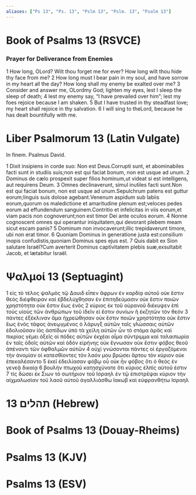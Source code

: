 ```yaml
---
aliases: ["Ps 13", "Ps. 13", "Pslm 13", "Pslm. 13", "Psalm 13"]
---
```



# Book of Psalms 13 (RSVCE)

### Prayer for Deliverance from Enemies
1 How long, OLord? Wilt thou forget me for ever? How long wilt thou hide thy face from me?
2 How long must I bear pain in my soul, and have sorrow in my heart all the day? How long shall my enemy be exalted over me?
3 Consider and answer me, OLordmy God; lighten my eyes, lest I sleep the sleep of death;
4 lest my enemy say, “I have prevailed over him”; lest my foes rejoice because I am shaken.
5 But I have trusted in thy steadfast love; my heart shall rejoice in thy salvation.
6 I will sing to theLord, because he has dealt bountifully with me.


# Liber Psalmorum 13 (Latin Vulgate)

 In finem. Psalmus David.

1 Dixit insipiens in corde suo: Non est Deus.Corrupti sunt, et abominabiles facti sunt in studiis suis;non est qui faciat bonum, non est usque ad unum.
2 Dominus de cælo prospexit super filios hominum,ut videat si est intelligens, aut requirens Deum.
3 Omnes declinaverunt, simul inutiles facti sunt.Non est qui faciat bonum, non est usque ad unum.Sepulchrum patens est guttur eorum;linguis suis dolose agebant.Venenum aspidum sub labiis eorum,quorum os maledictione et amaritudine plenum est;veloces pedes eorum ad effundendum sanguinem.Contritio et infelicitas in viis eorum,et viam pacis non cognoverunt;non est timor Dei ante oculos eorum.
4 Nonne cognoscent omnes qui operantur iniquitatem,qui devorant plebem meam sicut escam panis?
5 Dominum non invocaverunt;illic trepidaverunt timore, ubi non erat timor.
6 Quoniam Dominus in generatione justa est:consilium inopis confudistis,quoniam Dominus spes ejus est.
7 Quis dabit ex Sion salutare Israël?Cum averterit Dominus captivitatem plebis suæ,exsultabit Jacob, et lætabitur Israël.


# Ψαλμοί 13 (Septuagint)

1 εἰς τὸ τέλος ψαλμὸς τῷ Δαυιδ εἶπεν ἄφρων ἐν καρδίᾳ αὐτοῦ οὐκ ἔστιν θεός διέφθειραν καὶ ἐβδελύχθησαν ἐν ἐπιτηδεύμασιν οὐκ ἔστιν ποιῶν χρηστότητα οὐκ ἔστιν ἕως ἑνός
2 κύριος ἐκ τοῦ οὐρανοῦ διέκυψεν ἐπὶ τοὺς υἱοὺς τῶν ἀνθρώπων τοῦ ἰδεῖν εἰ ἔστιν συνίων ἢ ἐκζητῶν τὸν θεόν
3 πάντες ἐξέκλιναν ἅμα ἠχρεώθησαν οὐκ ἔστιν ποιῶν χρηστότητα οὐκ ἔστιν ἕως ἑνός τάφος ἀνεῳγμένος ὁ λάρυγξ αὐτῶν ταῖς γλώσσαις αὐτῶν ἐδολιοῦσαν ἰὸς ἀσπίδων ὑπὸ τὰ χείλη αὐτῶν ὧν τὸ στόμα ἀρᾶς καὶ πικρίας γέμει ὀξεῖς οἱ πόδες αὐτῶν ἐκχέαι αἷμα σύντριμμα καὶ ταλαιπωρία ἐν ταῖς ὁδοῖς αὐτῶν καὶ ὁδὸν εἰρήνης οὐκ ἔγνωσαν οὐκ ἔστιν φόβος θεοῦ ἀπέναντι τῶν ὀφθαλμῶν αὐτῶν
4 οὐχὶ γνώσονται πάντες οἱ ἐργαζόμενοι τὴν ἀνομίαν οἱ κατεσθίοντες τὸν λαόν μου βρώσει ἄρτου τὸν κύριον οὐκ ἐπεκαλέσαντο
5 ἐκεῖ ἐδειλίασαν φόβῳ οὗ οὐκ ἦν φόβος ὅτι ὁ θεὸς ἐν γενεᾷ δικαίᾳ
6 βουλὴν πτωχοῦ κατῃσχύνατε ὅτι κύριος ἐλπὶς αὐτοῦ ἐστιν
7 τίς δώσει ἐκ Σιων τὸ σωτήριον τοῦ Ισραηλ ἐν τῷ ἐπιστρέψαι κύριον τὴν αἰχμαλωσίαν τοῦ λαοῦ αὐτοῦ ἀγαλλιάσθω Ιακωβ καὶ εὐφρανθήτω Ισραηλ


# 13 תהלים (Hebrew)


# Book of Psalms 13 (Douay-Rheims)


# Psalms 13 (KJV)


# Psalms 13 (ESV)

